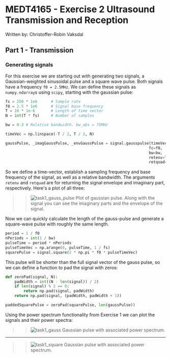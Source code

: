 # MEDT4165 - Exercise 2 Ultrasound Transmission and Reception

Written by: Christoffer-Robin Vaksdal

## Part 1 - Transmission

### Generating signals

For this exercise we are starting out with generating two signals, a
Gaussian-weighted sinusoidal pulse and a square wave pulse. Both signals have
a frequency `f0 = 2.5MHz`. We can define these signals as `numpy.ndarray`s
using `scipy`, starting with the gaussian pulse:

```python
fs = 250 * 1e6      # Sample rate
f0 = 2.5 * 1e6      # Signal base frequency
T = 10 * 1e-6       # Length of time vector
N = int(T * fs)     # Number of samples

bw = 0.3 # Relative bandwidth. bw_abs = 75MHz

timeVec = np.linspace(-T / 2, T / 2, N)

gaussPulse, _imagGaussPulse, _envGaussPulse = signal.gausspulse(timeVec,
                                                               fc=f0,
                                                               bw=bw,
                                                               retenv=True,
                                                               retquad=True)
```

So we define a time-vector, establish a sampling frequency and base frequency
of the signal, as well as a relative bandwidth. The arguments `retenv` and
`retquad` are for returning the signal envelope and imaginary part,
respectively. Here's a plot of all three:

>> ![task1_gauss_pulse](figures/task1_gauss_pulse.png)
>> Plot of gaussian pulse. Along with the signal you can see the imaginary
>> parts and the envelope of the signal.

Now we can quickly calculate the length of the gauss-pulse and generate a
square-wave pulse with roughly the same length.

```python
period = 1 / f0
nPeriods = int(1 / bw)
pulseTime = period * nPeriods
pulseTimeVec = np.arange(0, pulseTime, 1 / fs)
squarePulse = signal.square(2 * np.pi * f0 * pulseTimeVec)
```

This pulse will be shorter than the full signal vector of the gauss pulse, so
we can define a function to pad the signal with zeros:

```python
def zeroPad(signal, N):
    padWidth = int((N - len(signal)) / 2)
    if len(signal) % 2 == 0:
        return np.pad(signal, padWidth)
    return np.pad(signal, (padWidth, padWidth + 1))

paddedSquarePulse = zeroPad(squarePulse, len(gaussPulse))
```

Using the power spectrum functionality from Exercise 1 we can plot the signals
and their power spectra:

>> ![task1_gauss](figures/task1_gauss.png)
>> Gaussian pulse with associated power spectrum.
----------
>> ![task1_square](figures/task1_square.png)
>> Gaussian pulse with associated power spectrum.
